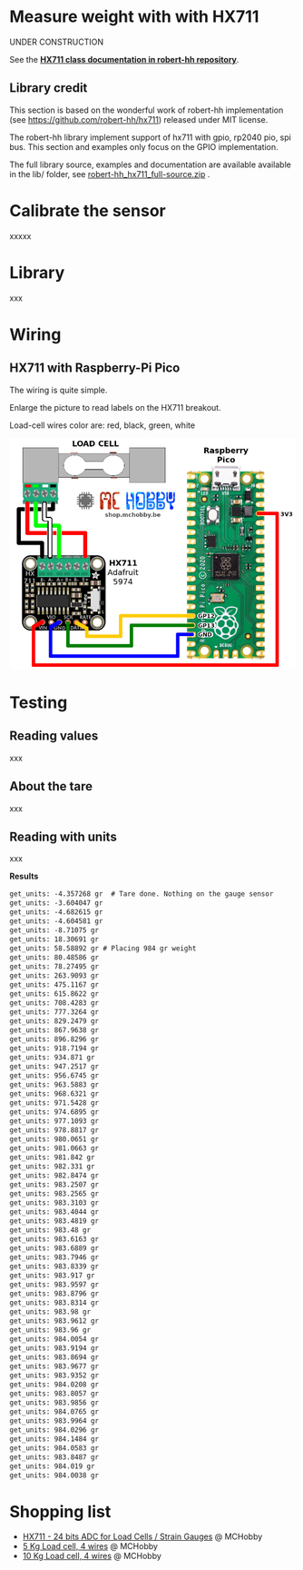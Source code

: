 # Measure weight with with HX711

UNDER CONSTRUCTION

See the __[HX711 class documentation in robert-hh repository](https://github.com/robert-hh/hx711)__.

## Library credit

This section is based on the wonderful work of robert-hh implementation (see https://github.com/robert-hh/hx711) released under MIT license.

The robert-hh library implement support of hx711 with gpio, rp2040 pio, spi bus. This section and examples only focus on the GPIO implementation.

The full library source, examples and documentation are available available in the lib/ folder, see [robert-hh_hx711_full-source.zip](lib/robert-hh_hx711_full-source.zip) .

# Calibrate the sensor

xxxxx

# Library 
xxx

# Wiring 

## HX711 with Raspberry-Pi Pico

The wiring is quite simple. 

Enlarge the picture to read labels on the HX711 breakout.

Load-cell wires color are: red, black, green, white

![Wiring HX711 to Raspberry-Pico](docs/pico-to-hx711.jpg)

# Testing

## Reading values 

xxx

## About the tare

xxx

## Reading with units

xxx

__Results__

```
get_units: -4.357268 gr  # Tare done. Nothing on the gauge sensor
get_units: -3.604047 gr
get_units: -4.682615 gr
get_units: -4.604581 gr
get_units: -8.71075 gr
get_units: 18.30691 gr
get_units: 58.58892 gr # Placing 984 gr weight
get_units: 80.48586 gr
get_units: 78.27495 gr
get_units: 263.9093 gr
get_units: 475.1167 gr
get_units: 615.8622 gr
get_units: 708.4283 gr
get_units: 777.3264 gr
get_units: 829.2479 gr
get_units: 867.9638 gr
get_units: 896.8296 gr
get_units: 918.7194 gr
get_units: 934.871 gr
get_units: 947.2517 gr
get_units: 956.6745 gr
get_units: 963.5883 gr
get_units: 968.6321 gr
get_units: 971.5428 gr
get_units: 974.6895 gr
get_units: 977.1093 gr
get_units: 978.8817 gr
get_units: 980.0651 gr
get_units: 981.0663 gr
get_units: 981.842 gr
get_units: 982.331 gr
get_units: 982.8474 gr
get_units: 983.2507 gr
get_units: 983.2565 gr
get_units: 983.3103 gr
get_units: 983.4044 gr
get_units: 983.4819 gr
get_units: 983.48 gr
get_units: 983.6163 gr
get_units: 983.6889 gr
get_units: 983.7946 gr
get_units: 983.8339 gr
get_units: 983.917 gr
get_units: 983.9597 gr
get_units: 983.8796 gr
get_units: 983.8314 gr
get_units: 983.98 gr
get_units: 983.9612 gr
get_units: 983.96 gr
get_units: 984.0054 gr
get_units: 983.9194 gr
get_units: 983.8694 gr
get_units: 983.9677 gr
get_units: 983.9352 gr
get_units: 984.0208 gr
get_units: 983.8057 gr
get_units: 983.9856 gr
get_units: 984.0765 gr
get_units: 983.9964 gr
get_units: 984.0296 gr
get_units: 984.1484 gr
get_units: 984.0583 gr
get_units: 983.8487 gr
get_units: 984.019 gr
get_units: 984.0038 gr
```

# Shopping list
* [HX711 - 24 bits ADC for Load Cells / Strain Gauges](https://shop.mchobby.be/product.php?id_product=2710) @ MCHobby
* [5 Kg Load cell, 4 wires](https://shop.mchobby.be/product.php?id_product=2712) @ MCHobby
* [10 Kg Load cell, 4 wires](https://shop.mchobby.be/product.php?id_product=2711) @ MCHobby
